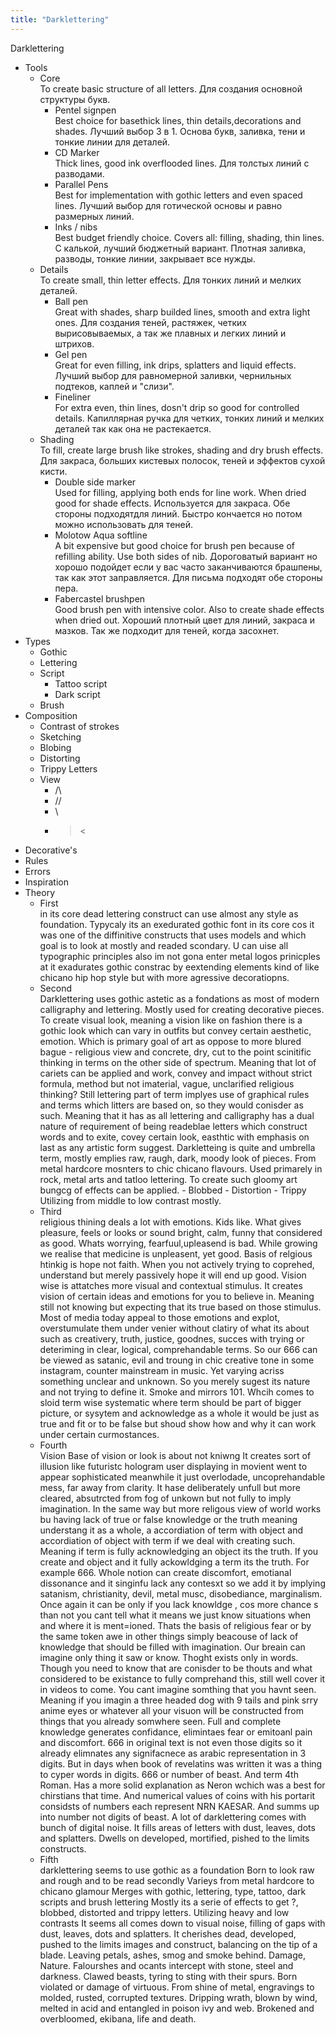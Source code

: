 ```yaml
---
title: "Darklettering"
---
```

Darklettering

-   Tools
    -   Core  
        To create basic structure of all letters. Для создания основной структуры букв.
        -   Pentel signpen  
            Best choice for basethick lines, thin details,decorations and shades. Лучший выбор 3 в 1. Основа букв, заливка, тени и тонкие линии для деталей.
        -   CD Marker  
            Thick lines, good ink overflooded lines. Для толстых линий с разводами.
        -   Parallel Pens  
            Best for implementation with gothic letters and even spaced lines. Лучший выбор для готической основы и равно размерных линий.
        -   Inks / nibs  
            Best budget friendly choice. Covers all: filling, shading, thin lines. С калькой, лучший бюджетный вариант. Плотная заливка, разводы, тонкие линии, закрывает все нужды.
    -   Details  
        To create small, thin letter effects. Для тонких линий и мелких деталей.
        -   Ball pen  
            Great with shades, sharp builded lines, smooth and extra light ones. Для создания теней, растяжек, четких вырисовываемых, а так же плавных и легких линий и штрихов.
        -   Gel pen  
            Great for even filling, ink drips, splatters and liquid effects. Лучший выбор для равномерной заливки, чернильных подтеков, каплей и "слизи".
        -   Fineliner  
            For extra even, thin lines, dosn't drip so good for controlled details. Капиллярная ручка для четких, тонких линий и мелких деталей так как она не растекается.
    -   Shading  
        To fill, create large brush like strokes, shading and dry brush effects. Для закраса, больших кистевых полосок, теней и эффектов сухой кисти.
        -   Double side marker  
            Used for filling, applying both ends for line work. When dried good for shade effects. Используется для закраса. Обе стороны подходятдля линий. Быстро кончается но потом можно использовать для теней.
        -   Molotow Aqua softline  
            A bit expensive but good choice for brush pen because of refilling ability. Use both sides of nib. Дороговатый вариант но хорошо подойдет если у вас часто заканчиваются брашпены, так как этот заправляется. Для письма подходят обе стороны пера.
        -   Fabercastel brushpen  
            Good brush pen with intensive color. Also to create shade effects when dried out. Хороший плотный цвет для линий, закраса и мазков. Так же подходит для теней, когда засохнет.
-   Types
    -   Gothic
    -   Lettering
    -   Script
        -   Tattoo script
        -   Dark script
    -   Brush
-   Composition
    -   Contrast of strokes
    -   Sketching
    -   Blobing
    -   Distorting
    -   Trippy Letters
    -   View
        -   /\
        -   //
        -   \\
        -   ><
-   Decorative's
-   Rules
-   Errors
-   Inspiration
-   Theory
    -   First  
        in its core dead lettering construct can use almost any style as foundation. Typycaly its an exedurated gothic font in its core cos it was one of the diffinitive constructs that uses models and which goal is to look at mostly and readed scondary. U can uise all typographic principles also im not gona enter metal logos prinicples at it exadurates gothic constrac by eextending elements kind of like chicano hip hop style but with more agressive decoratiopns.
    -   Second  
        Darklettering uses gothic astetic as a fondations as most of modern calligraphy and lettering. Mostly used for creating decorative pieces. To create visual look, meaning a vision like on fashion there is a gothic look which can vary in outfits but convey certain aesthetic, emotion. Which is primary goal of art as oppose to more blured bague - religious view and concrete, dry, cut to the point scinitific thinking in terms on the other side of spectrum. Meaning that lot of cariets can be applied and work, convey and impact without strict formula, method but not imaterial, vague, unclarified religious thinking? Still lettering part of term implyes use of graphical rules and terms which litters are based on, so they would conisder as such. Meaning that it has as all lettering and calligraphy has a dual nature of requirement of being readeblae letters which construct words and to exite, covey certain look, easthtic with emphasis on last as any artistic form suggest. Darkletteing is quite and umbrella term, mostly emplies raw, raugh, dark, moody look of pieces. From metal hardcore mosnters to chic chicano flavours. Used primarely in rock, metal arts and tatloo lettering. To create such gloomy art bungcg of effects can be applied. - Blobbed - Distortion - Trippy Utilizing from middle to low contrast mostly.
    -   Third  
        religious thining deals a lot with emotions. Kids like. What gives pleasure, feels or looks or sound bright, calm, funny that considered as good. Whats worrying, fearfuul,upleasend is bad. While growing we realise that medicine is unpleasent, yet good. Basis of relgious htinkig is hope not faith. When you not actively trying to coprehed, understand but merely passively hope it will end up good. Vision wise is attatches more visual and contextual stimulus. It creates vision of certain ideas and emotions for you to believe in. Meaning still not knowing but expecting that its true based on those stimulus. Most of media today appeal to those emotions and explot, overstumulate them under venier without clatiry of what its about such as creativery, truth, justice, goodnes, succes with trying or deteriming in clear, logical, comprehandable terms. So our 666 can be viewed as satanic, evil and troung in chic creative tone in some instagram, counter mainstream in music. Yet varying acriss something unclear and unknown. So you merely sugest its nature and not trying to define it. Smoke and mirrors 101. Whcih comes to sloid term wise systematic where term should be part of bigger picture, or sysytem and acknowledge as a whole it would be just as true and fit or to be false but shoud show how and why it can work under certain curmostances.
    -   Fourth  
        Vision Base of vision or look is about not kniwng It creates sort of illusion like futuristc hologram user displaying in movient went to appear sophisticated meanwhile it just overlodade, uncoprehandable mess, far away from clarity. It hase deliberately unfull but more cleared, absutrcted from fog of unkown but not fully to imply imagination. In the same way but more religous view of world works bu having lack of true or false knowledge or the truth meaning understang it as a whole, a accordiation of term with object and accordiation of object with term if we deal with creating such. Meaning if term is fully acknowledging an object its the truth. If you create and object and it fully ackowldging a term its the truth. For example 666. Whole notion can create discomfort, emotianal dissonance and it singinfu lack any contesxt so we add it by implying satanism, christianity, devil, metal musc, disobediance, marginalism. Once again it can be only if you lack knowldge , cos more chance s than not you cant tell what it means we just know situations when and where it is ment=ioned. Thats the basis of religious fear or by the same token awe in other things simply beacouse of lack of knowledge that should be filled with imagination. Our breain can imagine only thing it saw or know. Thoght exists only in words. Though you need to know that are conisder to be thouts and what considered to be existance to fully comprehand this, still well cover it in videos to come. You cant imagine somthing that you havnt seen. Meaning if you imagin a three headed dog with 9 tails and pink srry anime eyes or whatever all your visuon will be constructed from things that you already somwhere seen. Full and complete knowledge generates confidance, elimintaes fear or emitoanl pain and discomfort. 666 in original text is not even those digits so it already elimnates any signifacnece as arabic representation in 3 digits. But in days when book of revelatins was written it was a thing to cyper words in digits. 666 or number of beast. And term 4th Roman. Has a more solid explanation as Neron wchich was a best for chirstians that time. And numerical values of coins with his portarit considsts of numbers each represent NRN KAESAR. And summs up into number not digits of beast. A lot of darklettering comes with bunch of digital noise. It fills areas of letters with dust, leaves, dots and splatters. Dwells on developed, mortified, pished to the limits constructs.
    -   Fifth  
        darklettering seems to use gothic as a foundation Born to look raw and rough and to be read secondly Varieys from metal hardcore to chicano glamour Merges with gothic, lettering, type, tattoo, dark scripts and brush lettering Mostly its a serie of effects to get ?, blobbed, distorted and trippy letters. Utilizing heavy and low contrasts It seems all comes down to visual noise, filling of gaps with dust, leaves, dots and splatters. It cherishes dead, developed, pushed to the limits images and construct, balancing on the tip of a blade. Leaving petals, ashes, smog and smoke behind. Damage, Nature. Falourshes and ocants intercept with stone, steel and darkness. Clawed beasts, tyring to sting with their spurs. Born violated or damage of virtuous. From shine of metal, engravings to molded, rusted, corrupted textures. Dripping wrath, blown by wind, melted in acid and entangled in poison ivy and web. Brokened and overbloomed, ekibana, life and death.